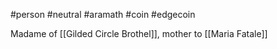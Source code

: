 #person #neutral #aramath #coin #edgecoin

Madame of [[Gilded Circle Brothel]], mother to [[Maria Fatale]]